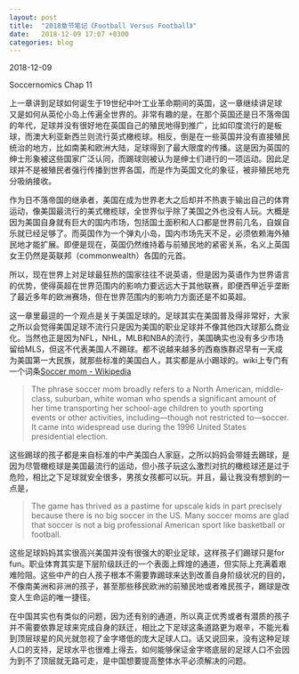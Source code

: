 ```yaml
---
layout: post
title:  "2018章节笔记《Football Versus Football》"
date:   2018-12-09 17:07 +0300
categories: blog
---
```


2018-12-09

Soccernomics Chap 11

上一章讲到足球如何诞生于19世纪中叶工业革命期间的英国，这一章继续讲足球又是如何从英伦小岛上传遍全世界的。非常有趣的是，在那个英国还是日不落帝国的年代，足球并没有很好地在英国自己的殖民地得到推广，比如印度流行的是板球，而澳大利亚新西兰则流行英式橄榄球。相反，倒是在一些英国并没有直接殖民统治的地方，比如南美和欧洲大陆，足球得到了最大限度的传播。这是因为英国的绅士形象被这些国家广泛认同，而踢球则被认为是绅士们进行的一项运动。因此足球并不是被殖民者强行传播到世界各国，而是作为英国文化的象征，被非殖民地充分吸纳接收。

作为日不落帝国的继承者，美国在成为世界老大之后却并不热衷于输出自己的体育运动，像美国最流行的美式橄榄球，全世界似乎除了美国之外也没有人玩。大概是因为美国自身就有巨大的国内市场，包括国土面积和人口都是世界前几名，自娱自乐就已经足够了。而英国作为一个弹丸小岛，国内市场先天不足，必须依赖海外殖民地才能扩展。即便是现在，英国仍然维持着与前殖民地的紧密关系，名义上英国女王仍然是英联邦（commonwealth）各国的元首。

所以，现在世界上对足球最狂热的国家往往不说英语，但是因为英语作为世界语言的优势，使得英超在世界范围内的影响力要远远大于其他联赛，即便西甲近乎垄断了最近多年的欧洲赛场，但在世界范围内的影响力方面还是不如英超。

这一章里最逗的一个观点是关于美国足球的。足球其实在美国普及得非常好，大家之所以会觉得美国足球不流行只是因为美国的职业足球并不像其他四大球那么商业化。当然也正是因为NFL，NHL，MLB和NBA的流行，美国确实也没有多少市场留给MLS，但这不代表美国人不踢球。都不说越来越多的西裔族群迟早有一天成为美国第一大民族，就那些标准的美国白人，其实都是从小踢球的。wiki上专门有一个词条[Soccer mom - Wikipedia](https://en.wikipedia.org/wiki/Soccer_mom)

> The phrase soccer mom broadly refers to a North American, middle-class, suburban, white woman who spends a significant amount of her time transporting her school-age children to youth sporting events or other activities, including—though not restricted to—soccer. It came into widespread use during the 1996 United States presidential election.

这些踢球的孩子都是来自标准的中产美国白人家庭，之所以妈妈会带娃去踢球，是因为尽管橄榄球是美国最流行的运动，但小孩子玩这么激烈对抗的橄榄球还是过于危险，相比之下足球就安全很多，男孩女孩都可以玩。并且，最让我没有想到的一点是，

> The game has thrived as a pastime for upscale kids in part precisely because there is no big soccer in the US. Many soccer moms are glad that soccer is not a big professional American sport like basketball or football.

这些足球妈妈其实很高兴美国并没有很强大的职业足球，这样孩子们踢球只是for fun。职业体育其实是下层阶级跃迁的一个表面上辉煌的通道，但实际上充满着艰难险阻。这些中产的白人孩子根本不需要靠踢球来达到改善自身阶级状况的目的，不像南美洲和非洲的孩子，甚至那些移民欧洲的前殖民地或者难民孩子，踢球是改变人生命运的唯一捷径。

在中国其实也有类似的问题，因为还有别的通道，所以真正优秀或者有潜质的孩子并不需要依靠足球来完成自身的跃迁，相比之下足球这条道路更为艰辛，不能光看到顶层球星的风光就忽视了金字塔低的庞大足球人口。话又说回来，没有这种足球人口的支持，足球水平也很难上得去，如何能够保证金字塔底层的足球人口不会因为到不了顶层就无路可走，是中国想要提高整体水平必须解决的问题。



<!--end-->
